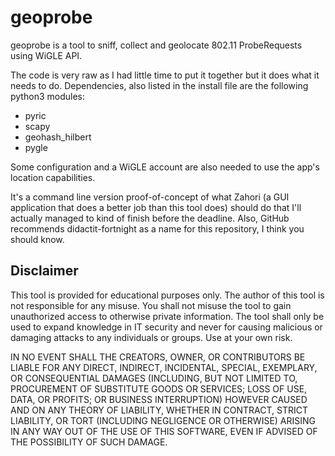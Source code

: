 # geoprobe
geoprobe is a tool to sniff, collect and geolocate 802.11 ProbeRequests using WiGLE API.

The code is very raw as I had little time to put it together but it does what it needs to do.
Dependencies, also listed in the install file are the following python3 modules:
* pyric
* scapy
* geohash_hilbert
* pygle

Some configuration and a WiGLE account are also needed to use the app's location capabilities.

It's a command line version proof-of-concept of what Zahori (a GUI application that does a better job than this tool does) should do that I'll actually managed to kind of finish before the deadline. Also, GitHub recommends didactit-fortnight as a name for this repository, I think you should know.

## Disclaimer
This tool is provided for educational purposes only. The author of this tool is not responsible for any misuse. You shall not misuse the tool to gain unauthorized access to otherwise private information. The tool shall only be used to expand knowledge in IT security and never for causing malicious or damaging attacks to any individuals or groups. Use at your own risk.

IN NO EVENT SHALL THE CREATORS, OWNER, OR CONTRIBUTORS BE LIABLE FOR ANY DIRECT, INDIRECT, INCIDENTAL, SPECIAL, EXEMPLARY, OR CONSEQUENTIAL DAMAGES (INCLUDING, BUT NOT LIMITED TO, PROCUREMENT OF SUBSTITUTE GOODS OR SERVICES; LOSS OF USE, DATA, OR PROFITS; OR BUSINESS INTERRUPTION) HOWEVER CAUSED AND ON ANY THEORY OF LIABILITY, WHETHER IN CONTRACT, STRICT LIABILITY, OR TORT (INCLUDING NEGLIGENCE OR OTHERWISE) ARISING IN ANY WAY OUT OF THE USE OF THIS SOFTWARE, EVEN IF ADVISED OF THE POSSIBILITY OF SUCH DAMAGE. 
